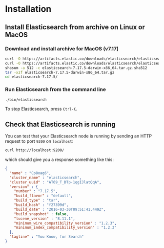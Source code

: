# Installation

## Install Elasticsearch from archive on Linux or MacOS

### Download and install archive for MacOS (v7.17)

```sh
curl -O https://artifacts.elastic.co/downloads/elasticsearch/elasticsearch-7.17.5-darwin-x86_64.tar.gz
curl -O https://artifacts.elastic.co/downloads/elasticsearch/elasticsearch-7.17.5-darwin-x86_64.tar.gz.sha512
shasum -a 512 -c elasticsearch-7.17.5-darwin-x86_64.tar.gz.sha512 
tar -xzf elasticsearch-7.17.5-darwin-x86_64.tar.gz
cd elasticsearch-7.17.5/
```

### Run Elasticsearch from the command line

```sh
./bin/elasticsearch
```

To stop Elasticsearch, press `Ctrl-C`.


## Check that Elasticsearch is running

You can test that your Elasticsearch node is running by sending an HTTP request to port `9200` on `localhost`:

```sh
curl http://localhost:9200/
```

which should give you a response something like this:

```json
{
  "name" : "Cp8oag6",
  "cluster_name" : "elasticsearch",
  "cluster_uuid" : "AT69_T_DTp-1qgIJlatQqA",
  "version" : {
    "number" : "7.17.5",
    "build_flavor" : "default",
    "build_type" : "tar",
    "build_hash" : "f27399d",
    "build_date" : "2016-03-30T09:51:41.449Z",
    "build_snapshot" : false,
    "lucene_version" : "8.11.1",
    "minimum_wire_compatibility_version" : "1.2.3",
    "minimum_index_compatibility_version" : "1.2.3"
  },
  "tagline" : "You Know, for Search"
}
```
